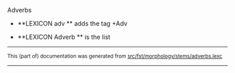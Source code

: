 
Adverbs

* **LEXICON adv   ** adds the tag +Adv

* **LEXICON Adverb   ** is the list

* * *

<small>This (part of) documentation was generated from [src/fst/morphology/stems/adverbs.lexc](https://github.com/giellalt/lang-sje/blob/main/src/fst/morphology/stems/adverbs.lexc)</small>

---

